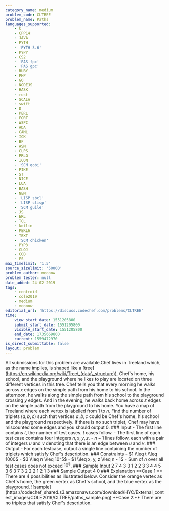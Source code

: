 ```yaml
---
category_name: medium
problem_code: CLTREE
problem_name: Paths
languages_supported:
    - C
    - CPP14
    - JAVA
    - PYTH
    - 'PYTH 3.6'
    - PYPY
    - CS2
    - 'PAS fpc'
    - 'PAS gpc'
    - RUBY
    - PHP
    - GO
    - NODEJS
    - HASK
    - rust
    - SCALA
    - swift
    - D
    - PERL
    - FORT
    - WSPC
    - ADA
    - CAML
    - ICK
    - BF
    - ASM
    - CLPS
    - PRLG
    - ICON
    - 'SCM qobi'
    - PIKE
    - ST
    - NICE
    - LUA
    - BASH
    - NEM
    - 'LISP sbcl'
    - 'LISP clisp'
    - 'SCM guile'
    - JS
    - ERL
    - TCL
    - kotlin
    - PERL6
    - TEXT
    - 'SCM chicken'
    - PYP3
    - CLOJ
    - COB
    - FS
max_timelimit: '1.5'
source_sizelimit: '50000'
problem_author: meooow
problem_tester: null
date_added: 24-02-2019
tags:
    - centroid
    - cole2019
    - medium
    - meooow
editorial_url: 'https://discuss.codechef.com/problems/CLTREE'
time:
    view_start_date: 1551205800
    submit_start_date: 1551205800
    visible_start_date: 1551205800
    end_date: 1735669800
    current: 1559472970
is_direct_submittable: false
layout: problem
---
```

All submissions for this problem are available.Chef lives in Treeland which, as the name implies, is shaped like a \[tree\](https://en.wikipedia.org/wiki/Tree\_(data\_structure)). Chef's home, his school, and the playground where he likes to play are located on three different vertices in this tree. Chef tells you that every morning he walks across $x$ edges on the simple path from his home to his school. In the afternoon, he walks along the simple path from his school to the playground crossing $y$ edges. And in the evening, he walks back home across $z$ edges on the simple path from the playground to his home. You have a map of Treeland where each vertex is labelled from $1$ to $n$. Find the number of triplets $(a, b, c)$ such that vertices $a, b, c$ could be Chef's home, his school and the playground respectively. If there is no such triplet, Chef may have miscounted some edges and you should output $0$. ### Input - The first line contains $t$, the number of test cases. $t$ cases follow. - The first line of each test case contains four integers $n, x, y, z$. - $n - 1$ lines follow, each with a pair of integers $u$ and $v$ denoting that there is an edge between $u$ and $v$. ### Output - For each testcase, output a single line containing the number of triplets which satisfy Chef's description. ### Constraints - $1 \\leq t \\leq 1000$ - $3 \\leq n \\leq 10^5$ - $1 \\leq x, y, z \\leq n - 1$ - Sum of $n$ over all test cases does not exceed $10^5$. ### Sample Input 2 7 4 3 3 1 2 2 3 3 4 4 5 3 6 3 7 3 2 2 2 1 2 1 3 ### Sample Output 4 0 ### Explanation \*\*Case 1:\*\* There are 4 possibilities as illustrated below. Consider the orange vertex as Chef's home, the green vertex as Chef's school, and the blue vertex as the playground. !\[sample\](https://codechef\_shared.s3.amazonaws.com/download/HYC/External\_contest\_images/COLE2019/CLTREE/paths\_sample.png) \*\*Case 2:\*\* There are no triplets that satisfy Chef's description.
